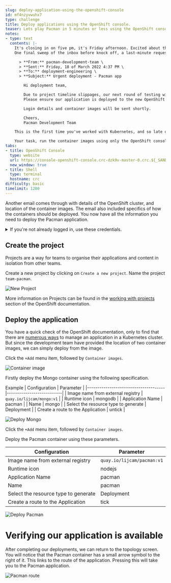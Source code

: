 ```yaml
---
slug: deploy-application-using-the-openshift-console
id: mf4nzyvwuhx7
type: challenge
title: Deploy applications using the OpenShift console.
teaser: Lets play Pacman in 5 minutes or less using the OpenShift console.
notes:
- type: text
  contents: |-
    It's closing in on five pm, it's Friday afternoon. Excited about the weekend, you're already making mental notes on what you want to do on Saturday.
    One final sweep of the inbox before knock off, a last-minute request comes from one of the application teams.

      > **From:** pacman-development-team \
      > **Sent:** Friday, 18 of March 2022 4:37 PM \
      > **To:** deployment-engineering \
      > **Subject:** Urgent deployment - Pacman app

        Hi deployment team,

        Due to project timeline slippages, our next round of testing will be conducted over the weekend. We are also trialling a container-based delivery method of our application.
        Please ensure our application is deployed to the new OpenShift cluster before Saturday morning.

        Login details and container images will be sent shortly.

        Cheers,
        Pacman Development Team

    This is the first time you've worked with Kubernetes, and so late on a Friday! Where do you start?

    Your task, run the container images using only the OpenShift console.
tabs:
- title: OpenShift Console
  type: website
  url: https://console-openshift-console.crc-dzk9v-master-0.crc.${_SANDBOX_ID}.instruqt.io
  new_window: true
- title: Shell
  type: terminal
  hostname: crc
difficulty: basic
timelimit: 1200
---
```

Another email comes through with details of the OpenShift cluster, and location of the container images.
The email also included specifics of how the containers should be deployed.
You now have all the information you need to deploy the Pacman application.

<details><summary>If you're not already logged in, use these credentials.</summary>
<pre>
  username: admin
  password: admin
</pre>
</details>

## Create the project

Projects are a way for teams to organise their applications and content in isolation from other teams.

Create a new project by clicking on `Create a new project`.
Name the project `team-pacman`.

![New Project](../assets/create-new-project.png)

More information on Projects can be found in the [working with projects](https://docs.openshift.com/container-platform/4.10/applications/projects/working-with-projects.html "Red Hat OpenShift documentation") section of the OpenShift documentation.

## Deploy the application

You have a quick check of the OpenShift documentation, only to find that there are [numerous ways](https://docs.openshift.com/container-platform/4.10/applications/creating_applications/odc-creating-applications-using-developer-perspective.html "Red Hat OpenShift documentation") to manage an application in a Kubernetes cluster. But since the development team have provided the location of two container images, we can simply deploy from the image.

Click the `+Add` menu item, followed by `Container images`.

![Container image](../assets/container-images.png)

Firstly deploy the Mongo container using the following specification.

Example
| Configuration                        | Parameter                 |
|--------------------------------------|---------------------------|
| Image name from external registry    | `quay.io/lijcam/mongo:v1` |
| Runtime icon                         | mongodb                   |
| Application Name                     | pacman                    |
| Name                                 | mongo                     |
| Select the resource type to generate | Deployment                |
| Create a route to the Application    | untick                    |

![Deploy Mongo](../assets/deploy-mongo.png)

Click the `+Add` menu item, followed by `Container images`.

Deploy the Pacman container using these parameters.

| Configuration                        | Parameter                  |
|--------------------------------------|----------------------------|
| Image name from external registry    | `quay.io/lijcam/pacman:v1` |
| Runtime icon                         | nodejs                     |
| Application Name                     | pacman                     |
| Name                                 | pacman                     |
| Select the resource type to generate | Deployment                 |
| Create a route to the Application    | tick                       |

![Deploy Pacman](../assets/deploy-pacman.png)

# Verifying our application is available

After completing our deployments, we can return to the topology screen. You will notice that the Pacman container has a small arrow symbol to the right of it. This links to the route of the application. Pressing this will take you to the Pacman application.

![Pacman route](../assets/launch-route.png)
